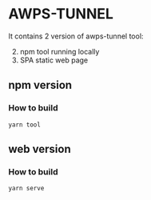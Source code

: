 # AWPS-TUNNEL

It contains 2 version of awps-tunnel tool:

2. npm tool running locally
3. SPA static web page

## npm version

### How to build

```
yarn tool
```

## web version

### How to build

```
yarn serve
```
